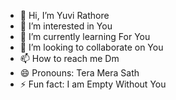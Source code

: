 - 👋 Hi, I’m Yuvi Rathore
- 👀 I’m interested in You 
- 🌱 I’m currently learning For You
- 💞️ I’m looking to collaborate on You
- 📫 How to reach me Dm
- 😄 Pronouns: Tera Mera Sath
- ⚡ Fun fact: I am Empty Without You

<!---
yuvi345/yuvi345 is a ✨ special ✨ repository because its `README.md` (this file) appears on your GitHub profile.
You can click the Preview link to take a look at your changes.
--->
